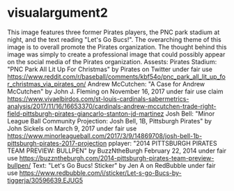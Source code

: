 # visualargument2
This image features three former Pirates players, the PNC park stadium at night, and the text reading "Let's Go Bucs!". The overarching theme of this image is to overall promote the Pirates organization. The thought behind this image was simply to create a professional image that could possibly appear on the social media of the Pirates organization.
Assests:
Pirates Stadium: "PNC Park All Lit Up For Christmas" by Pirates on Twitter
under fair use
https://www.reddit.com/r/baseball/comments/kbf54o/pnc_park_all_lit_up_for_christmas_via_pirates_on/
Andrew McCutchen: "A Case for Andrew McCutchen" by John J. Fleming on November 16, 2017 under fair use claim
https://www.vivaelbirdos.com/st-louis-cardinals-sabermetrics-analysis/2017/11/16/16653370/cardinals-andrew-mccutchen-trade-right-field-pittsburgh-pirates-giancarlo-stanton-jd-martinez
Josh Bell: "Minor League Ball Community Projection: Josh Bell, 1B, Pittsburgh Pirates" by John Sickels on March 9, 2017
under fair use
https://www.minorleagueball.com/2017/3/9/14869708/josh-bell-1b-pittsburgh-pirates-2017-projection
pplayer: "2014 PITTSBURGH PIRATES TEAM PREVIEW: BULLPEN" by BuzzNtheBurgh February 22, 2014
under fair use
https://buzzntheburgh.com/2014-pittsburgh-pirates-team-preview-bullpen/
Text: "Let's Go Bucs! Sticker" by Jen A on RedBubble
under fair use
https://www.redbubble.com/i/sticker/Let-s-go-Bucs-by-tiggerja/30596639.EJUG5
